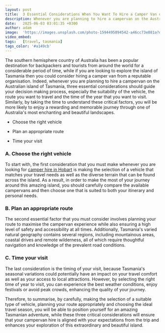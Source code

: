 ```yaml
---
layout: post
title:  3 Essential Considerations When You Want To Hire a Camper Van on the Island Of Tasmania
description: Whenever you are planning to hire a campervan on the Australian island of Tasmania, three essential considerations should guide your decision making process.
date:   2025-06-03 03:01:35 +0300
author: adam
image:  'https://images.unsplash.com/photo-1594495894542-a46cc73e081a?q=80&w=2942&auto=format&fit=crop&ixlib=rb-4.1.0&ixid=M3wxMjA3fDB8MHxwaG90by1wYWdlfHx8fGVufDB8fHx8fA%3D%3D'
video_embed:
tags:   [travel, tasmania]
tags_color: '#a149cb'
---
```

The southern hemisphere country of Australia has been a popular destination for backpackers and tourists from around the world for a considerable period of time, while if you are looking to explore the island of Tasmania then you could consider hiring a camper van from a reputable organisation. Indeed, whenever you are planning to hire a campervan on the Australian island of Tasmania, three essential considerations should guide your decision making process, especially the suitability of the vehicle, the route you want to travel and the time of the year that you want to visit. Similarly, by taking the time to understand these critical factors, you will be more likely to enjoy a rewarding and memorable journey through one of Australia's most enchanting and beautiful landscapes.

-   Choose the right vehicle

-   Plan an appropriate route

-   Time your visit

### A.  Choose the right vehicle

To start with, the first consideration that you must make whenever you are looking for [camper hire in Hobart](https://leisurerent.com.au/campervan-hire/hobart/) is making the selection of a vehicle that matches your travel needs as well as the diverse terrain that can be found across the island. As a result, in order to make the most of your journey around this amazing island, you should carefully compare the available campervans and then choose one that is suited to both your itinerary and personal needs.

### B.  Plan an appropriate route

The second essential factor that you must consider involves planning your route to maximise the campervan experience while also ensuring a high level of safety and accessibility at all times. Additionally, Tasmania's varied natural geography contains several regions, including mountainous areas, coastal drives and remote wilderness, all of which require thoughtful navigation and knowledge of the prevalent road conditions.

### C.  Time your visit

The last consideration is the timing of your visit, because Tasmania's seasonal variations could potentially have an impact on your travel comfort as well as your access to local attractions. However, by selecting the right time of year to visit, you can experience the best weather conditions, enjoy festivals or avoid peak crowds, enhancing the quality of your journey.

Therefore, to summarise, by carefully, making the selection of a suitable type of vehicle, planning your route appropriately and choosing the ideal travel season, you will be able to position yourself for an amazing Tasmanian adventure, while these three critical considerations will ensure that your campervan hire is aligned with your expectations from the trip and enhances your exploration of this extraordinary and beautiful island.